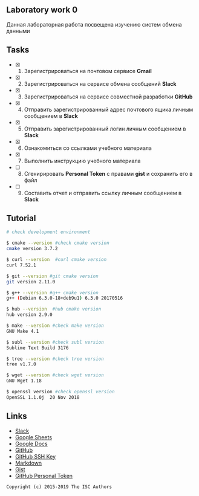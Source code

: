 ## Laboratory work 0

Данная лабораторная работа посвещена изучению систем обмена данными

## Tasks

- [x] 1. Зарегистрироваться на почтовом сервисе **Gmail**
- [x] 2. Зарегистрироваться на сервисе обмена сообщений **Slack**
- [x] 3. Зарегистрироваться на сервисе совместной разработки **GitHub**
- [x] 4. Отправить зарегистрированный адрес почтового ящика личным сообщением в **Slack**
- [x] 5. Отправить зарегистрированный логин личным сообщением в **Slack**
- [x] 6. Ознакомиться со ссылками учебного материала
- [x] 7. Выполнить инструкцию учебного материала
- [ ] 8. Сгенирировать **Personal Token** с правами **gist** и сохранить его в файл
- [ ] 9. Составить отчет и отправить ссылку личным сообщением в **Slack**

## Tutorial

```sh
# check development environment

$ cmake --version #check cmake version
cmake version 3.7.2

$ curl --version  #curl cmake version
curl 7.52.1

$ git --version #git cmake version
git version 2.11.0

$ g++ --version #g++ cmake version
g++ (Debian 6.3.0-18+deb9u1) 6.3.0 20170516

$ hub --version  #hub cmake version
hub version 2.9.0

$ make --version #check make version
GNU Make 4.1

$ subl --version #check subl version
Sublime Text Build 3176

$ tree --version #check tree version
tree v1.7.0

$ wget --version #check wget version
GNU Wget 1.18

$ openssl version #check openssl version
OpenSSL 1.1.0j  20 Nov 2018

```

## Links

- [Slack](https://slack.com)
- [Google Sheets](https://www.google.ru/intl/ru/sheets/about/)
- [Google Docs](https://www.google.ru/intl/ru/docs/about/)
- [GitHub](https://github.com)
- [GitHub SSH Key](https://help.github.com/articles/generating-a-new-ssh-key-and-adding-it-to-the-ssh-agent/)
- [Markdown](https://stackedit.io)
- [Gist](https://gist.github.com)
- [GitHub Personal Token](https://github.com/settings/tokens/new)


```
Copyright (c) 2015-2019 The ISC Authors
```
